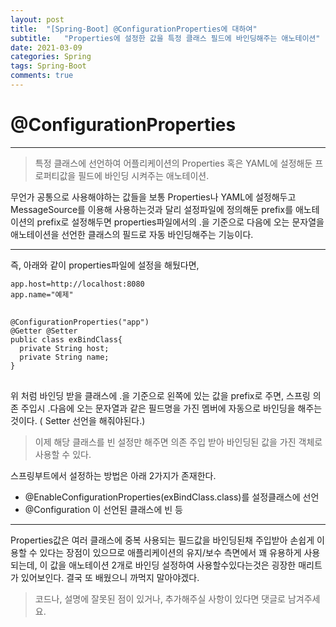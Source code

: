```yaml
---
layout: post
title:  "[Spring-Boot] @ConfigurationProperties에 대하여"
subtitle:   "Properties에 설정한 값을 특정 클래스 필드에 바인딩해주는 애노테이션"
date: 2021-03-09
categories: Spring
tags: Spring-Boot
comments: true
---
```


# @ConfigurationProperties
---
>특정 클래스에 선언하여 어플리케이션의 Properties 혹은 YAML에 설정해둔 프로퍼티값을 필드에 바인딩 시켜주는 애노테이션.

무언가 공통으로 사용해야하는 값들을 보통 Properties나 YAML에 설정해두고 MessageSource를 이용해 사용하는것과 달리 설정파일에 정의해둔 prefix를 애노테이션의 prefix로 설정해두면 properties파일에서의 .을 기준으로 다음에 오는 문자열을 애노테이션을 선언한 클래스의 필드로 자동 바인딩해주는 기능이다.
***

즉, 아래와 같이 properties파일에 설정을 해뒀다면,
<pre>
<code>app.host=http://localhost:8080
app.name="예제"
</code>
</pre>

<pre>
<code>@ConfigurationProperties("app")
@Getter @Setter
public class exBindClass{
  private String host;
  private String name;
}
</code>
</pre>

위 처럼 바인딩 받을 클래스에 .을 기준으로 왼쪽에 있는 값을 prefix로 주면, 스프링 의존 주입시 .다음에 오는 문자열과 같은 필드명을 가진 멤버에 자동으로 바인딩을 해주는 것이다. ( Setter 선언을 해줘야된다.)


> 이제 해당 클래스를 빈 설정만 해주면 의존 주입 받아 바인딩된 값을 가진 객체로 사용할 수 있다.

스프링부트에서 설정하는 방법은 아래 2가지가 존재한다.

* @EnableConfigurationProperties(exBindClass.class)를 설정클래스에 선언
* @Configuration 이 선언된 클래스에 빈 등

***

Properties값은 여러 클래스에 중복 사용되는 필드값을 바인딩된채 주입받아 손쉽게 이용할 수 있다는 장점이 있으므로 애플리케이션의 유지/보수 측면에서 꽤 유용하게 사용되는데, 이 값을 애노테이션 2개로 바인딩 설정하여 사용할수있다는것은 굉장한 매리트가 있어보인다.
결국 또 배웠으니 까먹지 말아야겠다.


>코드나, 설명에 잘못된 점이 있거나, 추가해주실 사항이 있다면 댓글로 남겨주세요.
